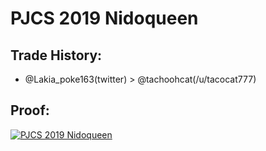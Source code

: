 # PJCS 2019 Nidoqueen

## Trade History:
* @Lakia_poke163(twitter) > @tachoohcat(/u/tacocat777)

## Proof:
[![PJCS 2019 Nidoqueen](http://img.youtube.com/vi/AI6pGd2DYYk/0.jpg)](http://www.youtube.com/watch?v=AI6pGd2DYYk)
